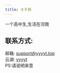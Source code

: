 ```yaml
---
title: 关于我
---
```


一个高中生,生活在河南  

## 联系方式:  
邮箱: support@yyyyt.top  
云湖: [yyyyt](https://https://www.yhchat.com/user/homepage/7354488)  
PS:请说明来意  
